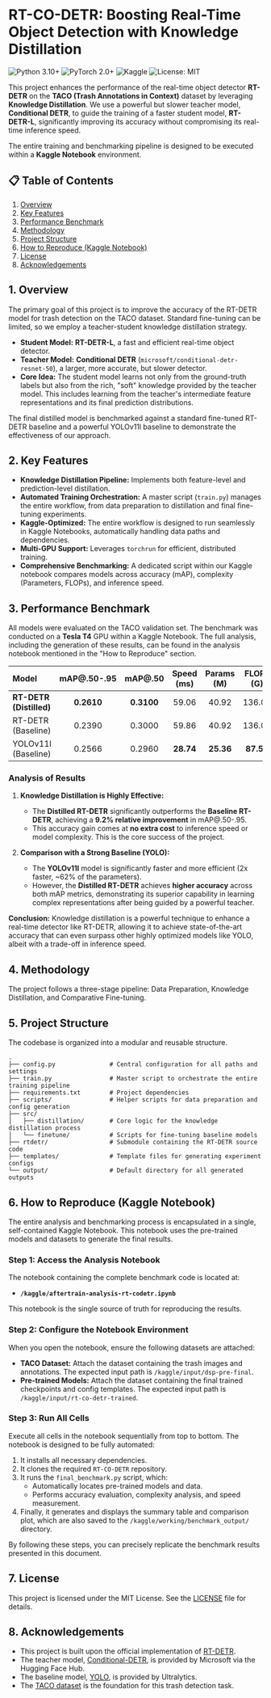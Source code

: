 # RT-CO-DETR: Boosting Real-Time Object Detection with Knowledge Distillation

![Python 3.10+](https://img.shields.io/badge/python-3.10+-blue.svg)
![PyTorch 2.0+](https://img.shields.io/badge/PyTorch-2.0+-ee4c2c.svg)
![Kaggle](https://img.shields.io/badge/Kaggle-Notebook-blue.svg)
![License: MIT](https://img.shields.io/badge/License-MIT-yellow.svg)

This project enhances the performance of the real-time object detector **RT-DETR** on the **TACO (Trash Annotations in Context)** dataset by leveraging **Knowledge Distillation**. We use a powerful but slower teacher model, **Conditional DETR**, to guide the training of a faster student model, **RT-DETR-L**, significantly improving its accuracy without compromising its real-time inference speed.

The entire training and benchmarking pipeline is designed to be executed within a **Kaggle Notebook** environment.

## 📋 Table of Contents

1.  [Overview](#1-overview)
2.  [Key Features](#2-key-features)
3.  [Performance Benchmark](#3-performance-benchmark)
4.  [Methodology](#4-methodology)
5.  [Project Structure](#5-project-structure)
6.  [How to Reproduce (Kaggle Notebook)](#6-how-to-reproduce-kaggle-notebook)
7.  [License](#7-license)
8.  [Acknowledgements](#8-acknowledgements)

## 1. Overview

The primary goal of this project is to improve the accuracy of the RT-DETR model for trash detection on the TACO dataset. Standard fine-tuning can be limited, so we employ a teacher-student knowledge distillation strategy.

-   **Student Model:** **RT-DETR-L**, a fast and efficient real-time object detector.
-   **Teacher Model:** **Conditional DETR** (`microsoft/conditional-detr-resnet-50`), a larger, more accurate, but slower detector.
-   **Core Idea:** The student model learns not only from the ground-truth labels but also from the rich, "soft" knowledge provided by the teacher model. This includes learning from the teacher's intermediate feature representations and its final prediction distributions.

The final distilled model is benchmarked against a standard fine-tuned RT-DETR baseline and a powerful YOLOv11l baseline to demonstrate the effectiveness of our approach.

## 2. Key Features

-   **Knowledge Distillation Pipeline:** Implements both feature-level and prediction-level distillation.
-   **Automated Training Orchestration:** A master script (`train.py`) manages the entire workflow, from data preparation to distillation and final fine-tuning experiments.
-   **Kaggle-Optimized:** The entire workflow is designed to run seamlessly in Kaggle Notebooks, automatically handling data paths and dependencies.
-   **Multi-GPU Support:** Leverages `torchrun` for efficient, distributed training.
-   **Comprehensive Benchmarking:** A dedicated script within our Kaggle notebook compares models across accuracy (mAP), complexity (Parameters, FLOPs), and inference speed.

## 3. Performance Benchmark

All models were evaluated on the TACO validation set. The benchmark was conducted on a **Tesla T4** GPU within a Kaggle Notebook. The full analysis, including the generation of these results, can be found in the analysis notebook mentioned in the "How to Reproduce" section.

| Model | mAP@.50-.95 | mAP@.50 | Speed (ms) | Params (M) | FLOPs (G) |
| :--- | :---: | :---: | :---: | :---: | :---: |
| **RT-DETR (Distilled)** | **0.2610** | **0.3100** | 59.06 | 40.92 | 136.06 |
| RT-DETR (Baseline) | 0.2390 | 0.3000 | 59.86 | 40.92 | 136.06 |
| YOLOv11l (Baseline) | 0.2566 | 0.2960 | **28.74** | **25.36** | **87.53** |

### Analysis of Results

1.  **Knowledge Distillation is Highly Effective:**
    -   The **Distilled RT-DETR** significantly outperforms the **Baseline RT-DETR**, achieving a **9.2% relative improvement** in mAP@.50-.95.
    -   This accuracy gain comes at **no extra cost** to inference speed or model complexity. This is the core success of the project.

2.  **Comparison with a Strong Baseline (YOLO):**
    -   The **YOLOv11l** model is significantly faster and more efficient (2x faster, ~62% of the parameters).
    -   However, the **Distilled RT-DETR** achieves **higher accuracy** across both mAP metrics, demonstrating its superior capability in learning complex representations after being guided by a powerful teacher.

**Conclusion:** Knowledge distillation is a powerful technique to enhance a real-time detector like RT-DETR, allowing it to achieve state-of-the-art accuracy that can even surpass other highly optimized models like YOLO, albeit with a trade-off in inference speed.

## 4. Methodology

The project follows a three-stage pipeline: Data Preparation, Knowledge Distillation, and Comparative Fine-tuning.


## 5. Project Structure

The codebase is organized into a modular and reusable structure.

```
.
├── config.py               # Central configuration for all paths and settings
├── train.py                # Master script to orchestrate the entire training pipeline
├── requirements.txt        # Project dependencies
├── scripts/                # Helper scripts for data preparation and config generation
├── src/
│   ├── distillation/       # Core logic for the knowledge distillation process
│   └── finetune/           # Scripts for fine-tuning baseline models
├── rtdetr/                 # Submodule containing the RT-DETR source code
├── templates/              # Template files for generating experiment configs
└── output/                 # Default directory for all generated outputs
```

## 6. How to Reproduce (Kaggle Notebook)

The entire analysis and benchmarking process is encapsulated in a single, self-contained Kaggle Notebook. This notebook uses the pre-trained models and datasets to generate the final results.

### Step 1: Access the Analysis Notebook

The notebook containing the complete benchmark code is located at:
-   **`/kaggle/aftertrain-analysis-rt-codetr.ipynb`**

This notebook is the single source of truth for reproducing the results.

### Step 2: Configure the Notebook Environment

When you open the notebook, ensure the following datasets are attached:

-   **TACO Dataset:** Attach the dataset containing the trash images and annotations. The expected input path is `/kaggle/input/dsp-pre-final`.
-   **Pre-trained Models:** Attach the dataset containing the final trained checkpoints and config templates. The expected input path is `/kaggle/input/rt-co-detr-trained`.

### Step 3: Run All Cells

Execute all cells in the notebook sequentially from top to bottom. The notebook is designed to be fully automated:
1.  It installs all necessary dependencies.
2.  It clones the required `RT-CO-DETR` repository.
3.  It runs the `final_benchmark.py` script, which:
    -   Automatically locates pre-trained models and data.
    -   Performs accuracy evaluation, complexity analysis, and speed measurement.
4.  Finally, it generates and displays the summary table and comparison plot, which are also saved to the `/kaggle/working/benchmark_output/` directory.

By following these steps, you can precisely replicate the benchmark results presented in this document.

## 7. License

This project is licensed under the MIT License. See the [LICENSE](LICENSE) file for details.

## 8. Acknowledgements

-   This project is built upon the official implementation of [RT-DETR](https://github.com/lyuwenyu/RT-DETR).
-   The teacher model, [Conditional-DETR](https://huggingface.co/microsoft/conditional-detr-resnet-50), is provided by Microsoft via the Hugging Face Hub.
-   The baseline model, [YOLO](https://github.com/ultralytics/ultralytics), is provided by Ultralytics.
-   The [TACO dataset](https://tacodataset.org/) is the foundation for this trash detection task.